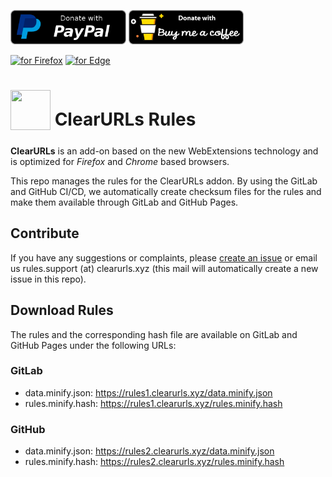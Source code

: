 <a href="https://www.paypal.me/KevinRoebert" target="_blank"><img src="https://raw.githubusercontent.com/KevinRoebert/DonateButtons/master/Paypal.png" alt="Buy Me A Coffee" height="55"></a>
<a href="https://www.buymeacoffee.com/KevinRoebert" target="_blank"><img src="https://raw.githubusercontent.com/KevinRoebert/DonateButtons/master/BuyMeACoffee.png" alt="Buy Me A Coffee" height="55"></a>

[<img src="https://blog.mozilla.org/addons/files/2020/04/get-the-addon-fx-apr-2020.svg" alt="for Firefox" height="60px">](https://addons.mozilla.org/firefox/addon/clearurls/) [<img src="https://docs.clearurls.xyz/1.22.0/assets/img/MEA-button.png" alt="for Edge" height="60px">](https://microsoftedge.microsoft.com/addons/detail/mdkdmaickkfdekbjdoojfalpbkgaddei)

# <sub><img src="https://gitlab.com/KevinRoebert/ClearUrls/raw/master/img/clearurls.svg" width="64px" height="64px"></sub> ClearURLs Rules

**ClearURLs** is an add-on based on the new WebExtensions technology and is optimized for *Firefox* and *Chrome* based browsers.

This repo manages the rules for the ClearURLs addon. By using the GitLab and GitHub CI/CD, we automatically create checksum files for the rules and make them available through GitLab and GitHub Pages.

## Contribute
If you have any suggestions or complaints, please [create an issue](https://gitlab.com/anti-tracking/ClearURLs/rules/-/issues/new) or email us rules.support (at) clearurls.xyz (this mail will automatically create a new issue in this repo).

## Download Rules
The rules and the corresponding hash file are available on GitLab and GitHub Pages under the following URLs:

### GitLab
- data.minify.json: https://rules1.clearurls.xyz/data.minify.json
- rules.minify.hash: https://rules1.clearurls.xyz/rules.minify.hash

### GitHub
- data.minify.json: https://rules2.clearurls.xyz/data.minify.json
- rules.minify.hash: https://rules2.clearurls.xyz/rules.minify.hash

